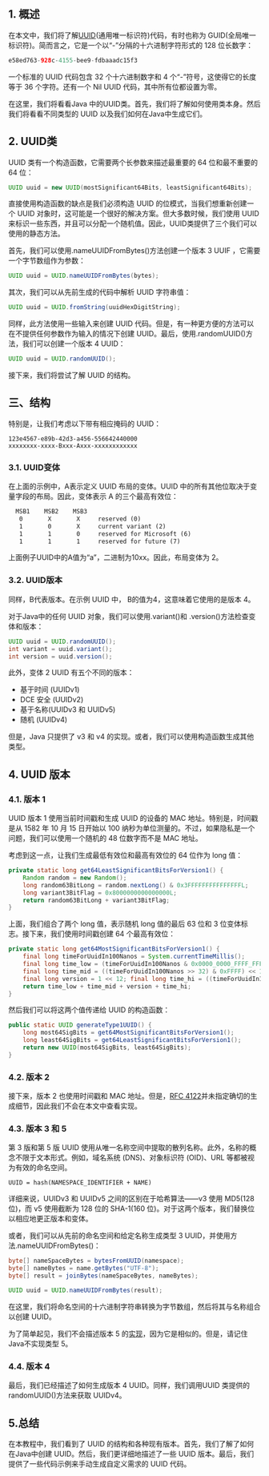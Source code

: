 ## 1. 概述

在本文中，我们将了解[UUID](https://www.ietf.org/rfc/rfc4122.txt)(通用唯一标识符)代码，有时也称为 GUID(全局唯一标识符)。简而言之，它是一个以“-”分隔的十六进制字符形式的 128 位长数字：

```java
e58ed763-928c-4155-bee9-fdbaaadc15f3
```

一个标准的 UUID 代码包含 32 个十六进制数字和 4 个“-”符号，这使得它的长度等于 36 个字符。还有一个 Nil UUID 代码，其中所有位都设置为零。

在这里，我们将看看Java 中的UUID类。首先，我们将了解如何使用类本身。然后我们将看看不同类型的 UUID 以及我们如何在Java中生成它们。

## 2. UUID类

UUID 类有一个构造函数，它需要两个长参数来描述最重要的 64 位和最不重要的 64 位：

```java
UUID uuid = new UUID(mostSignificant64Bits, leastSignificant64Bits);
```

直接使用构造函数的缺点是我们必须构造 UUID 的位模式，当我们想重新创建一个 UUID 对象时，这可能是一个很好的解决方案。但大多数时候，我们使用 UUID 来标识一些东西，并且可以分配一个随机值。因此，UUID类提供了三个我们可以使用的静态方法。

首先，我们可以使用.nameUUIDFromBytes()方法创建一个版本 3 UUIF ，它需要一个字节数组作为参数：

```java
UUID uuid = UUID.nameUUIDFromBytes(bytes);

```

其次，我们可以从先前生成的代码中解析 UUID 字符串值：

```java
UUID uuid = UUID.fromString(uuidHexDigitString);
```

同样，此方法使用一些输入来创建 UUID 代码。但是，有一种更方便的方法可以在不提供任何参数作为输入的情况下创建 UUID。最后，使用.randomUUID()方法，我们可以创建一个版本 4 UUID：

```java
UUID uuid = UUID.randomUUID();
```

接下来，我们将尝试了解 UUID 的结构。

## 三、结构

特别是，让我们考虑以下带有相应掩码的 UUID：

```plaintext
123e4567-e89b-42d3-a456-556642440000
xxxxxxxx-xxxx-Bxxx-Axxx-xxxxxxxxxxxx
```

### 3.1. UUID变体

在上面的示例中，A表示定义 UUID 布局的变体。UUID 中的所有其他位取决于变量字段的布局。因此，变体表示 A 的三个最高有效位：

```html
  MSB1    MSB2    MSB3
   0       X       X     reserved (0)
   1       0       X     current variant (2)
   1       1       0     reserved for Microsoft (6)
   1       1       1     reserved for future (7)
```

上面例子UUID中的A值为“a”，二进制为10xx。因此，布局变体为 2。

### 3.2. UUID版本

同样，B代表版本。在示例 UUID 中， B的值为4，这意味着它使用的是版本 4。

对于Java中的任何 UUID 对象，我们可以使用.variant()和 .version()方法检查变体和版本：

```java
UUID uuid = UUID.randomUUID();
int variant = uuid.variant();
int version = uuid.version();
```

此外，变体 2 UUID 有五个不同的版本：

-   基于时间 (UUIDv1)
-   DCE 安全 (UUIDv2)
-   基于名称(UUIDv3 和 UUIDv5)
-   随机 (UUIDv4)

但是，Java 只提供了 v3 和 v4 的实现。或者，我们可以使用构造函数生成其他类型。

## 4. UUID 版本

### 4.1. 版本 1

UUID 版本 1 使用当前时间戳和生成 UUID 的设备的 MAC 地址。特别是，时间戳是从 1582 年 10 月 15 日开始以 100 纳秒为单位测量的。不过，如果隐私是一个问题，我们可以使用一个随机的 48 位数字而不是 MAC 地址。

考虑到这一点，让我们生成最低有效位和最高有效位的 64 位作为 long 值：

```java
private static long get64LeastSignificantBitsForVersion1() {
    Random random = new Random();
    long random63BitLong = random.nextLong() & 0x3FFFFFFFFFFFFFFFL;
    long variant3BitFlag = 0x8000000000000000L;
    return random63BitLong + variant3BitFlag;
}

```

上面，我们组合了两个 long 值，表示随机 long 值的最后 63 位和 3 位变体标志。接下来，我们使用时间戳创建 64 个最高有效位：

```java
private static long get64MostSignificantBitsForVersion1() {
    final long timeForUuidIn100Nanos = System.currentTimeMillis();
    final long time_low = (timeForUuidIn100Nanos & 0x0000_0000_FFFF_FFFFL) << 32; 
    final long time_mid = ((timeForUuidIn100Nanos >> 32) & 0xFFFF) << 16;
    final long version = 1 << 12; final long time_hi = ((timeForUuidIn100Nanos >> 48) & 0x0FFF);
    return time_low + time_mid + version + time_hi;
}
```

然后我们可以将这两个值传递给 UUID 的构造函数：

```java
public static UUID generateType1UUID() {
    long most64SigBits = get64MostSignificantBitsForVersion1();
    long least64SigBits = get64LeastSignificantBitsForVersion1();
    return new UUID(most64SigBits, least64SigBits);
}
```

### 4.2. 版本 2

接下来，版本 2 也使用时间戳和 MAC 地址。但是，[RFC 4122](https://tools.ietf.org/html/rfc4122)并未指定确切的生成细节，因此我们不会在本文中查看实现。

### 4.3. 版本 3 和 5

第 3 版和第 5 版 UUID 使用从唯一名称空间中提取的散列名称。此外，名称的概念不限于文本形式。例如，域名系统 (DNS)、对象标识符 (OID)、URL 等都被视为有效的命名空间。

```plaintext
UUID = hash(NAMESPACE_IDENTIFIER + NAME)
```

详细来说，UUIDv3 和 UUIDv5 之间的区别在于哈希算法——v3 使用 MD5(128 位)，而 v5 使用截断为 128 位的 SHA-1(160 位)。对于这两个版本，我们替换位以相应地更正版本和变体。

或者，我们可以从先前的命名空间和给定名称生成类型 3 UUID，并使用方法.nameUUIDFromBytes()：

```java
byte[] nameSpaceBytes = bytesFromUUID(namespace);
byte[] nameBytes = name.getBytes("UTF-8");
byte[] result = joinBytes(nameSpaceBytes, nameBytes);

UUID uuid = UUID.nameUUIDFromBytes(result);
```

在这里，我们将命名空间的十六进制字符串转换为字节数组，然后将其与名称组合以创建 UUID。

为了简单起见，我们不会描述版本 5 的[实现](https://github.com/eugenp/tutorials/blob/eb633a5b19658f8c2afc176c4dfc5510540ed10d/core-java-modules/core-java-uuid/src/main/java/com/baeldung/uuid/UUIDGenerator.java#L77)，因为它是相似的。但是，请记住Java不实现类型 5。

### 4.4. 版本 4

最后，我们已经描述了如何生成版本 4 UUID。同样，我们调用UUID 类提供的randomUUID()方法来获取 UUIDv4。

## 5.总结

在本教程中，我们看到了 UUID 的结构和各种现有版本。首先，我们了解了如何在Java中创建 UUID。然后，我们更详细地描述了一些 UUID 版本。最后，我们提供了一些代码示例来手动生成自定义需求的 UUID 代码。